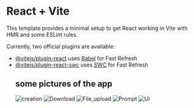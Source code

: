 # React + Vite

This template provides a minimal setup to get React working in Vite with HMR and some ESLint rules.

Currently, two official plugins are available:

- [@vitejs/plugin-react](https://github.com/vitejs/vite-plugin-react/blob/main/packages/plugin-react/README.md) uses [Babel](https://babeljs.io/) for Fast Refresh
- [@vitejs/plugin-react-swc](https://github.com/vitejs/vite-plugin-react-swc) uses [SWC](https://swc.rs/) for Fast Refresh
  ## some pictures of the app
  ![creation](https://github.com/user-attachments/assets/894023bf-3883-4353-b3de-e1d0c63a9784)
![Download](https://github.com/user-attachments/assets/ad86e2df-de2f-4dc5-92a8-d05514c0322c)
![File_upload](https://github.com/user-attachments/assets/2902f785-1b59-4159-aaec-e357df699527)
![Prompt](https://github.com/user-attachments/assets/da9ac486-9cda-426f-9bd5-5c95ac1e8314)
![Ui](https://github.com/user-attachments/assets/8dfda357-13a7-4e4e-81c3-36bf721feb1c)
